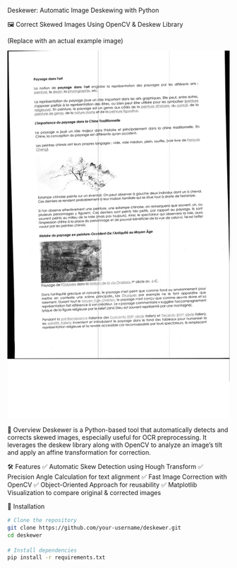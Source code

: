 Deskewer: Automatic Image Deskewing with Python

🖼️ Correct Skewed Images Using OpenCV & Deskew Library

(Replace with an actual example image)

![Deskewer Example](https://github.com/silakazan/Computer_vision/blob/main/deskew.jpg)


🔹 Overview
Deskewer is a Python-based tool that automatically detects and corrects skewed images, especially useful for OCR preprocessing. It leverages the deskew library along with OpenCV to analyze an image’s tilt and apply an affine transformation for correction.

🛠 Features
✅ Automatic Skew Detection using Hough Transform
✅ Precision Angle Calculation for text alignment
✅ Fast Image Correction with OpenCV
✅ Object-Oriented Approach for reusability
✅ Matplotlib Visualization to compare original & corrected images

🚀 Installation

```bash
# Clone the repository
git clone https://github.com/your-username/deskewer.git
cd deskewer

# Install dependencies
pip install -r requirements.txt


